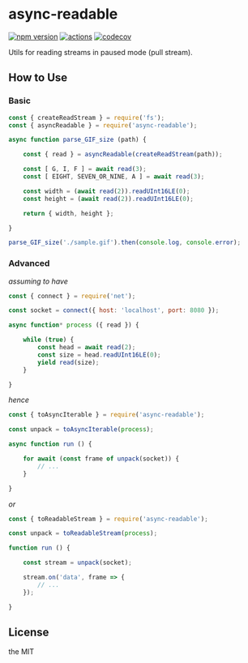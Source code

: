 async-readable
==============

[![npm version](https://badgen.net/npm/v/async-readable)](https://www.npmjs.com/package/async-readable)
[![actions](https://github.com/imcotton/async-readable/workflows/Check/badge.svg)](https://github.com/imcotton/async-readable/actions)
[![codecov](https://codecov.io/gh/imcotton/async-readable/branch/master/graph/badge.svg)](https://codecov.io/gh/imcotton/async-readable)

Utils for reading streams in paused mode (pull stream).





How to Use
----------

### Basic

```javascript
const { createReadStream } = require('fs');
const { asyncReadable } = require('async-readable');

async function parse_GIF_size (path) {

    const { read } = asyncReadable(createReadStream(path));

    const [ G, I, F ] = await read(3);
    const [ EIGHT, SEVEN_OR_NINE, A ] = await read(3);

    const width = (await read(2)).readUInt16LE(0);
    const height = (await read(2)).readUInt16LE(0);

    return { width, height };

}

parse_GIF_size('./sample.gif').then(console.log, console.error);
```





### Advanced

_assuming to have_

```javascript
const { connect } = require('net');

const socket = connect({ host: 'localhost', port: 8080 });

async function* process ({ read }) {

    while (true) {
        const head = await read(2);
        const size = head.readUInt16LE(0);
        yield read(size);
    }

}
```

_hence_

```javascript
const { toAsyncIterable } = require('async-readable');

const unpack = toAsyncIterable(process);

async function run () {

    for await (const frame of unpack(socket)) {
        // ...
    }

}
```

_or_

```javascript
const { toReadableStream } = require('async-readable');

const unpack = toReadableStream(process);

function run () {

    const stream = unpack(socket);

    stream.on('data', frame => {
        // ...
    });

}
```





License
-------

the MIT

